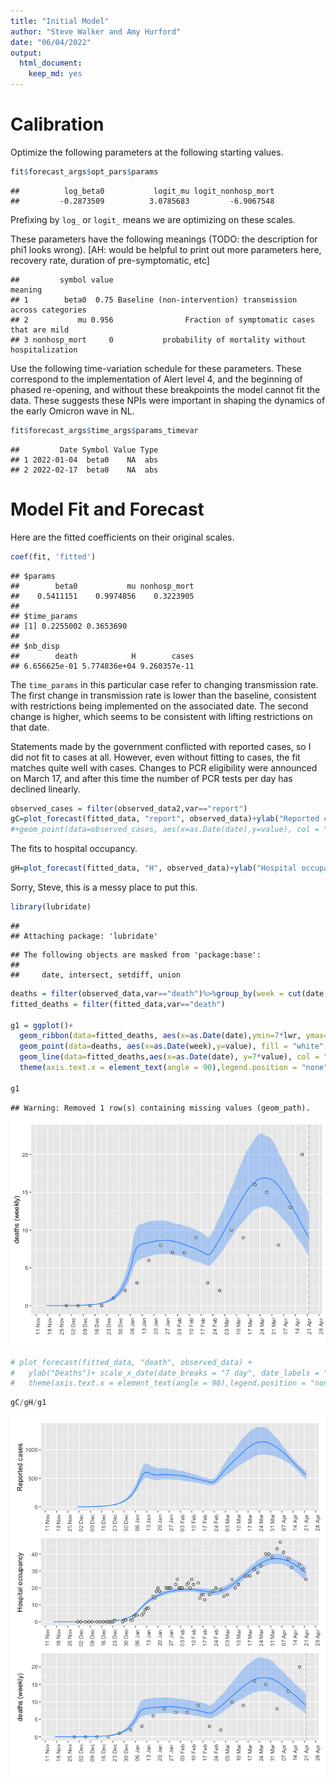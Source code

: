 ```yaml
---
title: "Initial Model"
author: "Steve Walker and Amy Hurford"
date: "06/04/2022"
output: 
  html_document: 
    keep_md: yes
---
```






# Calibration

Optimize the following parameters at the following starting values.

```r
fit$forecast_args$opt_pars$params
```

```
##          log_beta0           logit_mu logit_nonhosp_mort 
##         -0.2873509          3.0785683         -6.9067548
```
Prefixing by `log_` or `logit_` means we are optimizing on these scales.

These parameters have the following meanings (TODO: the description for phi1 looks wrong). [AH: would be helpful to print out more parameters here, recovery rate, duration of pre-symptomatic, etc]

```
##         symbol value                                                    meaning
## 1        beta0  0.75 Baseline (non-intervention) transmission across categories
## 2           mu 0.956                Fraction of symptomatic cases that are mild
## 3 nonhosp_mort     0           probability of mortality without hospitalization
```

Use the following time-variation schedule for these parameters. These correspond to the implementation of Alert level 4, and the beginning of phased re-opening, and without these breakpoints the model cannot fit the data. These suggests these NPIs were important in shaping the dynamics of the early Omicron wave in NL.

```r
fit$forecast_args$time_args$params_timevar
```

```
##         Date Symbol Value Type
## 1 2022-01-04  beta0    NA  abs
## 2 2022-02-17  beta0    NA  abs
```



# Model Fit and Forecast

Here are the fitted coefficients on their original scales.

```r
coef(fit, 'fitted')
```

```
## $params
##        beta0           mu nonhosp_mort 
##    0.5411151    0.9974856    0.3223905 
## 
## $time_params
## [1] 0.2255002 0.3653690
## 
## $nb_disp
##        death            H        cases 
## 6.656625e-01 5.774836e+04 9.260357e-11
```
The `time_params` in this particular case refer to changing transmission rate. The first change in transmission rate is lower than the baseline, consistent with restrictions being implemented on the associated date. The second change is higher, which seems to be consistent with lifting restrictions on that date.

Statements made by the government conflicted with reported cases, so I did not fit to cases at all. However, even without fitting to cases, the fit matches quite well with cases. Changes to PCR eligibility were announced on March 17, and after this time the number of PCR tests per day has declined linearly.

```r
observed_cases = filter(observed_data2,var=="report")
gC=plot_forecast(fitted_data, "report", observed_data)+ylab("Reported cases")
#+geom_point(data=observed_cases, aes(x=as.Date(date),y=value), col = "dodgerblue", alpha=0.3)
```

The fits to hospital occupancy.

```r
gH=plot_forecast(fitted_data, "H", observed_data)+ylab("Hospital occupancy")
```

Sorry, Steve, this is a messy place to put this.

```r
library(lubridate)
```

```
## 
## Attaching package: 'lubridate'
```

```
## The following objects are masked from 'package:base':
## 
##     date, intersect, setdiff, union
```

```r
deaths = filter(observed_data,var=="death")%>%group_by(week = cut(date, "week")) %>% summarise(value = sum(value))
fitted_deaths = filter(fitted_data,var=="death")

g1 = ggplot()+
  geom_ribbon(data=fitted_deaths, aes(x=as.Date(date),ymin=7*lwr, ymax=7*upr), alpha = 0.3, fill = "dodgerblue")+
  geom_point(data=deaths, aes(x=as.Date(week),y=value), fill = "white", pch=21)+
  geom_line(data=fitted_deaths,aes(x=as.Date(date), y=7*value), col = "dodgerblue")+ylab("deaths (weekly)")+ scale_x_date(date_breaks = "7 day", date_labels = "%d %b")+
  theme(axis.text.x = element_text(angle = 90),legend.position = "none")+xlab("")+geom_vline(xintercept = max(observed_data$date), col="grey", lty=2)

g1
```

```
## Warning: Removed 1 row(s) containing missing values (geom_path).
```

![](initial_model_files/figure-html/unnamed-chunk-7-1.png)<!-- -->

```r
# plot_forecast(fitted_data, "death", observed_data) +
#   ylab("Deaths")+ scale_x_date(date_breaks = "7 day", date_labels = "%d %b")+
#   theme(axis.text.x = element_text(angle = 90),legend.position = "none")
```

```r
gC/gH/g1
```

![](initial_model_files/figure-html/unnamed-chunk-8-1.png)<!-- -->


